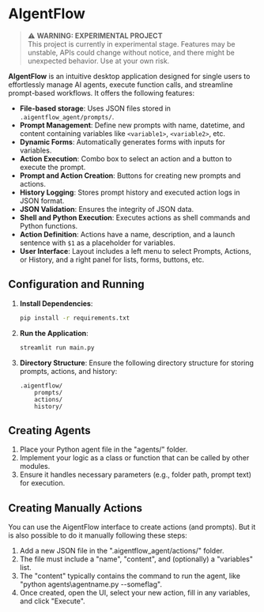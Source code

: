 # AIgentFlow

> ⚠️ **WARNING: EXPERIMENTAL PROJECT**  
> This project is currently in experimental stage. Features may be unstable, APIs could change without notice, and there might be unexpected behavior. Use at your own risk.

**AIgentFlow** is an intuitive desktop application designed for single users to effortlessly manage AI agents, execute function calls, and streamline prompt-based workflows. It offers the following features:

- **File-based storage**: Uses JSON files stored in `.aigentflow_agent/prompts/`.
- **Prompt Management**: Define new prompts with name, datetime, and content containing variables like `<variable1>`, `<variable2>`, etc.
- **Dynamic Forms**: Automatically generates forms with inputs for variables.
- **Action Execution**: Combo box to select an action and a button to execute the prompt.
- **Prompt and Action Creation**: Buttons for creating new prompts and actions.
- **History Logging**: Stores prompt history and executed action logs in JSON format.
- **JSON Validation**: Ensures the integrity of JSON data.
- **Shell and Python Execution**: Executes actions as shell commands and Python functions.
- **Action Definition**: Actions have a name, description, and a launch sentence with `$1` as a placeholder for variables.
- **User Interface**: Layout includes a left menu to select Prompts, Actions, or History, and a right panel for lists, forms, buttons, etc.

## Configuration and Running

1. **Install Dependencies**:
    ```sh
    pip install -r requirements.txt
    ```

2. **Run the Application**:
    ```sh
    streamlit run main.py
    ```

3. **Directory Structure**:
    Ensure the following directory structure for storing prompts, actions, and history:
    ```
    .aigentflow/
        prompts/
        actions/
        history/
    ```

## Creating Agents

1. Place your Python agent file in the "agents/" folder. 
2. Implement your logic as a class or function that can be called by other modules.
3. Ensure it handles necessary parameters (e.g., folder path, prompt text) for execution.

## Creating Manually Actions

You can use the AigentFlow interface to create actions (and prompts). But it is also possible
to do it manually following these steps:

1. Add a new JSON file in the ".aigentflow_agent/actions/" folder. 
2. The file must include a "name", "content", and (optionally) a "variables" list. 
3. The "content" typically contains the command to run the agent, like "python agents\\agentname.py --someflag".
4. Once created, open the UI, select your new action, fill in any variables, and click "Execute".
